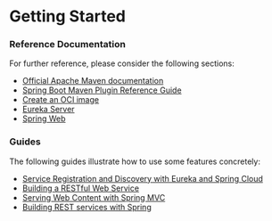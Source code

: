 # Getting Started

### Reference Documentation

For further reference, please consider the following sections:

* [Official Apache Maven documentation](https://maven.apache.org/guides/index.html)
* [Spring Boot Maven Plugin Reference Guide](https://docs.spring.io/spring-boot/docs/3.1.5/maven-plugin/reference/html/)
* [Create an OCI image](https://docs.spring.io/spring-boot/docs/3.1.5/maven-plugin/reference/html/#build-image)
* [Eureka Server](https://docs.spring.io/spring-cloud-netflix/docs/current/reference/html/#spring-cloud-eureka-server)
* [Spring Web](https://docs.spring.io/spring-boot/docs/3.1.5/reference/htmlsingle/index.html#web)

### Guides

The following guides illustrate how to use some features concretely:

* [Service Registration and Discovery with Eureka and Spring Cloud](https://spring.io/guides/gs/service-registration-and-discovery/)
* [Building a RESTful Web Service](https://spring.io/guides/gs/rest-service/)
* [Serving Web Content with Spring MVC](https://spring.io/guides/gs/serving-web-content/)
* [Building REST services with Spring](https://spring.io/guides/tutorials/rest/)

